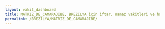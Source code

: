 ```yaml
---
layout: vakit_dashboard
title: MATRIZ_DE_CAMARAJIBE, BREZILYA için iftar, namaz vakitleri ve hava durumu - ilçe/eyalet seç
permalink: /BREZILYA/MATRIZ_DE_CAMARAJIBE/
---
```


<script type="text/javascript">
  var GLOBAL_COUNTRY = 'BREZILYA';
  var GLOBAL_CITY = 'MATRIZ_DE_CAMARAJIBE';
  var GLOBAL_STATE = '';
  var lat = 72;
  var lon = 21;
</script>
